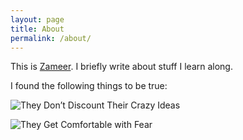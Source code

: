 ```yaml
---
layout: page
title: About
permalink: /about/
---
```


This is [Zameer](https://www.linkedin.com/in/xameeramir). I briefly write about stuff I learn along.

I found the following things to be true:

![They Don’t Discount Their Crazy Ideas](https://tm-prod.global.ssl.fastly.net/uploaded/attachments/18863.jpg?v=db4f81a4ba3dfbe4053617a8267589c9)

![They Get Comfortable with Fear](https://tm-prod.global.ssl.fastly.net/uploaded/attachments/18864.jpg?v=f6017b73a75384f543c6230443cc8d41)
